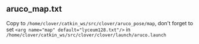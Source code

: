 ## aruco_map.txt

Copy to `/home/clover/catkin_ws/src/clover/aruco_pose/map`, don't forget to set `<arg name="map" default="lyceum128.txt"/>` in `/home/clover/catkin_ws/src/clover/clover/launch/aruco.launch`
